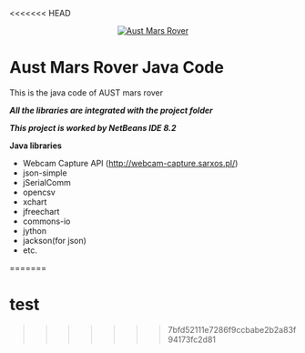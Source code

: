 <<<<<<< HEAD
<p align="center"><a href="https://austmarsrover.com/"><img src="https://austmarsrover.com/wp-content/uploads/2019/10/amr_logo.png" title="Aust Mars Rover" alt="Aust Mars Rover"></a></p>

<!-- [![AMR](https://austmarsrover.com/wp-content/uploads/2019/10/amr_logo.png)](https://austmarsrover.com/) -->

# Aust Mars Rover Java Code

This is the java code of AUST mars rover

***All the libraries are integrated with the project folder***

***This project is worked by NetBeans IDE 8.2***

**Java libraries**

- Webcam Capture API (http://webcam-capture.sarxos.pl/)
- json-simple 
- jSerialComm
- opencsv
- xchart
- jfreechart
- commons-io
- jython
- jackson(for json)
- etc.

=======
# test
>>>>>>> 7bfd52111e7286f9ccbabe2b2a83f94173fc2d81
